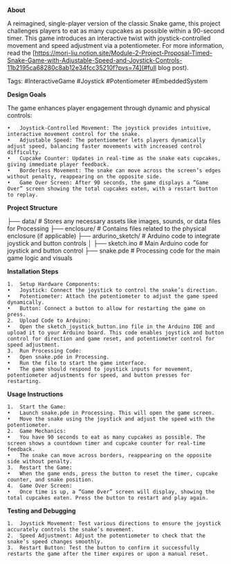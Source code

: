 **About**

A reimagined, single-player version of the classic Snake game, this project challenges players to eat as many cupcakes as possible within a 90-second timer. This game introduces an interactive twist with joystick-controlled movement and speed adjustment via a potentiometer. For more information, read the [https://mori-liu.notion.site/Module-2-Project-Proposal-Timed-Snake-Game-with-Adjustable-Speed-and-Joystick-Controls-11b2195ca68280c8ab12e34fcc35210f?pvs=74](#full blog post).


Tags: #InteractiveGame #Joystick #Potentiometer #EmbeddedSystem

**Design Goals**

The game enhances player engagement through dynamic and physical controls:

	•	Joystick-Controlled Movement: The joystick provides intuitive, interactive movement control for the snake.
	•	Adjustable Speed: The potentiometer lets players dynamically adjust speed, balancing faster movements with increased control difficulty.
	•	Cupcake Counter: Updates in real-time as the snake eats cupcakes, giving immediate player feedback.
	•	Borderless Movement: The snake can move across the screen’s edges without penalty, reappearing on the opposite side.
	•	Game Over Screen: After 90 seconds, the game displays a “Game Over” screen showing the total cupcakes eaten, with a restart button to replay.

**Project Structure**

├── data/                    # Stores any necessary assets like images, sounds, or data files for Processing
├── enclosure/               # Contains files related to the physical enclosure (if applicable)
├── ardurino_sketch/         # Arduino code to integrate joystick and button controls
│   ├── sketch.ino  # Main Arduino code for joystick and button control
├── snake.pde                # Processing code for the main game logic and visuals

**Installation Steps**

	1.	Setup Hardware Components:
	•	Joystick: Connect the joystick to control the snake’s direction.
	•	Potentiometer: Attach the potentiometer to adjust the game speed dynamically.
	•	Button: Connect a button to allow for restarting the game on press.
	2.	Upload Code to Arduino:
	•	Open the sketch_joystick_button.ino file in the Arduino IDE and upload it to your Arduino board. This code enables joystick and button control for direction and game reset, and potentiometer control for speed adjustment.
	3.	Run Processing Code:
	•	Open snake.pde in Processing.
	•	Run the file to start the game interface.
	•	The game should respond to joystick inputs for movement, potentiometer adjustments for speed, and button presses for restarting.

**Usage Instructions**

	1.	Start the Game:
	•	Launch snake.pde in Processing. This will open the game screen.
	•	Move the snake using the joystick and adjust the speed with the potentiometer.
	2.	Game Mechanics:
	•	You have 90 seconds to eat as many cupcakes as possible. The screen shows a countdown timer and cupcake counter for real-time feedback.
	•	The snake can move across borders, reappearing on the opposite side without penalty.
	3.	Restart the Game:
	•	When the game ends, press the button to reset the timer, cupcake counter, and snake position.
	4.	Game Over Screen:
	•	Once time is up, a “Game Over” screen will display, showing the total cupcakes eaten. Press the button to restart and play again.

**Testing and Debugging**

	1.	Joystick Movement: Test various directions to ensure the joystick accurately controls the snake’s movement.
	2.	Speed Adjustment: Adjust the potentiometer to check that the snake’s speed changes smoothly.
	3.	Restart Button: Test the button to confirm it successfully restarts the game after the timer expires or upon a manual reset.

